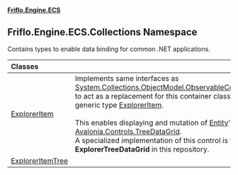 #### [Friflo.Engine.ECS](index.md 'index')

## Friflo.Engine.ECS.Collections Namespace

Contains types to enable data binding for common .NET applications.

| Classes | |
| :--- | :--- |
| [ExplorerItem](ExplorerItem.md 'Friflo.Engine.ECS.Collections.ExplorerItem') | Implements same interfaces as [System.Collections.ObjectModel.ObservableCollection&lt;&gt;](https://docs.microsoft.com/en-us/dotnet/api/System.Collections.ObjectModel.ObservableCollection-1 'System.Collections.ObjectModel.ObservableCollection`1') to act as a replacement for this container class using the generic type [ExplorerItem](ExplorerItem.md 'Friflo.Engine.ECS.Collections.ExplorerItem').<br/><br/> This enables displaying and mutation of [Entity](ExplorerItem.Entity.md 'Friflo.Engine.ECS.Collections.ExplorerItem.Entity')'s in a <a href="https://github.com/AvaloniaUI/Avalonia.Controls.TreeDataGrid">Avalonia.Controls.TreeDataGrid</a>.<br/> A specialized implementation of this control is the <b>ExplorerTreeDataGrid</b> in this repository. |
| [ExplorerItemTree](ExplorerItemTree.md 'Friflo.Engine.ECS.Collections.ExplorerItemTree') | |
